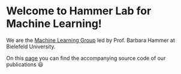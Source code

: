 # Welcome to Hammer Lab for Machine Learning!

We are the [Machine Learning Group](https://hammer-lab.techfak.uni-bielefeld.de/) led by Prof. Barbara Hammer at Bielefeld University.

On this [page](https://github.com/orgs/HammerLabML/repositories) you can find the accompanying source code of our publications :smiley:
